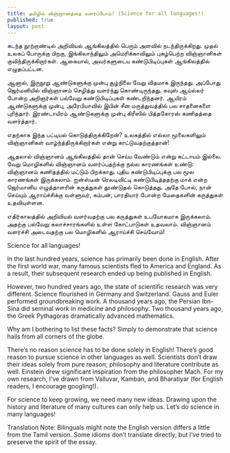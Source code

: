 ```yaml
---
title: தமிழில் விஞ்ஞானத்தை வளர்ப்போம்! (Science for all languages!)
published: true
layout: post
---
```



 
கடந்த நூற்றாண்டில்  அறிவியல் ஆங்கிலத்தில் பெரும்​ அளவில் நடந்திருக்கிறது. முதல் உலகப் போருக்கு பிறகு, இங்கிலாந்திலும் அமெரிக்காவிலும் புகழ்பெற்ற விஞ்ஞானிகள் குவிந்திருக்கிறார்கள். ஆகையால், அவர்களுடைய கண்டுபிடிப்புகள் ஆங்கிலத்தில் எழுதப்பட்டன.
 
ஆனால், இருநூறு ஆண்டுகளுக்கு முன்பு சூழ்நிலை வேறு விதமாக இருந்தது. அப்போது ஜெர்மனியில் விஞ்ஞானம் செழித்து வளர்ந்து கொண்டிருந்தது. கவுஸ் ஆய்ல்லர் போன்ற அறிஞர்கள்  பல்வேறு​ கண்டுபிடிப்புகள் கண்டறிந்தனர். ஆயிரம் ஆண்டுகளுக்கு முன்பு, அரேபியாவில் இபின் சீன மருத்துவத்தில் பல சாதனைகளை புரிந்தார். இரண்டாயிரம்  ஆண்டுகளுக்கு முன்பு கிரீஸில் பித்தகோரஸ் கணிதத்தை வளர்த்தார்.
 
எதற்காக இந்த பட்டியல் கொடுத்திருக்கிறேன்? உலகத்தில் எல்லா மூலைகளிலும் விஞ்ஞானிகள் வாழ்ந்த்திருக்கிறார்கள் என்று காட்டுவதற்குத்தான்! 
 
ஆதலால் விஞ்ஞானம் ஆங்கிலத்தில் தான் செய்ய வேண்டும் என்று கட்டாயம் இல்லை. வேறு மொழிகளில் விஞ்ஞானம் வளர்ப்பதற்க்கு நல்ல காரணங்கள்  உண்டு:  விஞ்ஞானம் கணிதத்தில் மட்டும் பிறக்காது. புதிய கண்டுபிடிப்புக்கு பல மூல காரணங்கள் இருக்கலாம். ஐன்ஸ்டீன் ரெலடிவிட்டி கண்டுபிடித்ததற்கு மாக் என்ற ஜெர்மானிய எழுத்தாளரின் கருத்துகள் தூண்டுதல் கொடுத்தது. அதே போல், நான் செய்யும் ஆராய்ச்சிக்கு வள்ளுவர், கம்பன், பாரதியார் போன்ற மேதைகளின் கருத்துகள் உதவியுள்ளன.
 
எதிர்காலத்தில் அறிவியல் வளர்வதற்கு  பல கருத்துகள் உபயோகமாக இருக்கலாம். அதற்கு பல்வேறு கலாச்சாரங்களில் உள்ள கோட்பாடுகள் உதவலாம். விஞ்ஞானம் வளர்ச்சி அடைவதற்கு பல மொழிகளில்  ஆராய்ச்சி செய்வோம்!


Science for all languages!
 
In the last hundred years, science has primarily been done in English. After the first world war, many famous scientists fled to America and England. As a result, their subsequent research ended up being published in English.
 
However, two hundred years ago, the state of scientific research was very different. Science flourished in Germany and Switzerland. Gauss and Euler performed groundbreaking work. A thousand years ago, the Persian Ibn-Sina did seminal work in medicine and philosophy. Two thousand years ago, the Greek Pythagoras dramatically advanced mathematics.
 
Why am I bothering to list these facts? Simply to demonstrate that science hails from all corners of the globe.
 
There’s no reason science has to be done solely in English! There’s good reason to pursue science in other languages as well. Scientists don’t draw their ideas solely from pure reason; philosophy and literature contribute as well. Einstein drew significant inspiration from the philosopher Mach. For my own research, I’ve drawn from Valluvar, Kamban, and Bharatiyar (for English readers, I encourage googling!). 
 
For science to keep growing, we need many new ideas. Drawing upon the history and literature of many cultures can only help us. Let’s do science in many languages!
 
Translation Note: Bilinguals might note the English version differs a little from the Tamil version. Some idioms don’t translate directly, but I’ve tried to preserve the spirit of the essay.
 
